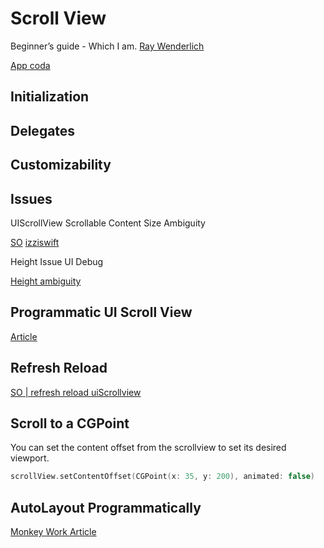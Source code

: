 # Scroll View

Beginner’s guide - Which I am. [Ray Wenderlich](https://www.raywenderlich.com/5758454-uiscrollview-tutorial-getting-started)

[App coda](https://www.appcoda.com/uiscrollview-introduction/)


## Initialization


## Delegates


## Customizability




## Issues



UIScrollView Scrollable Content Size Ambiguity

 [SO](https://stackoverflow.com/questions/19036228/uiscrollview-scrollable-content-size-ambiguity)
[izziswift](https://izziswift.com/uiscrollview-scrollable-content-size-ambiguity/)


 Height Issue UI Debug

[Height ambiguity](https://exceptionshub.com/uiscrollview-scrollable-content-size-ambiguity.html)

## Programmatic UI Scroll View


[Article](http://swiftdeveloperblog.com/uiscrollview-programmatically-add-uiimageview-as-subview/)

## Refresh Reload


[SO | refresh reload uiScrollview](https://stackoverflow.com/questions/9217772/best-way-to-refresh-reload-uiscrollview)


## Scroll to a CGPoint

You can set the content offset from the scrollview to set its desired viewport.

```swift
scrollView.setContentOffset(CGPoint(x: 35, y: 200), animated: false)
```
## AutoLayout Programmatically

[Monkey Work Article](https://monkey.work/blog/2020-11-08-uiscrollview/)